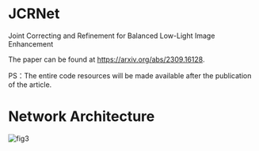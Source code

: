 # JCRNet
Joint Correcting and Refinement for Balanced Low-Light Image Enhancement

The paper can be found at https://arxiv.org/abs/2309.16128.

PS：The entire code resources will be made available after the publication of the article.

# Network Architecture
![fig3](https://github.com/woshiyll/JCRNet/assets/56827892/0c31bd77-8637-46e8-a924-2615090506d8)
